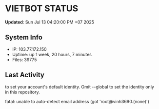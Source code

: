 # VIETBOT STATUS
**Updated**: Sun Jul 13 04:20:00 PM +07 2025

## System Info
- IP: 103.77.172.150
- Uptime: up 1 week, 20 hours, 7 minutes
- Files: 39775

## Last Activity

to set your account's default identity.
Omit --global to set the identity only in this repository.

fatal: unable to auto-detect email address (got 'root@vinh3690.(none)')
